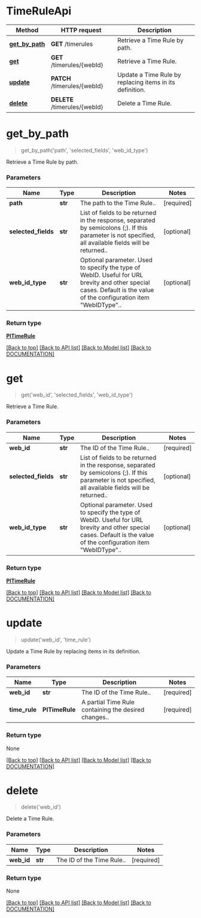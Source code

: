 # TimeRuleApi

Method | HTTP request | Description
------------ | ------------- | -------------
[**get_by_path**](TimeRuleApi.md#getbypath) | **GET** /timerules | Retrieve a Time Rule by path.
[**get**](TimeRuleApi.md#get) | **GET** /timerules/{webId} | Retrieve a Time Rule.
[**update**](TimeRuleApi.md#update) | **PATCH** /timerules/{webId} | Update a Time Rule by replacing items in its definition.
[**delete**](TimeRuleApi.md#delete) | **DELETE** /timerules/{webId} | Delete a Time Rule.


# **get_by_path**
> get_by_path('path', 'selected_fields', 'web_id_type')

Retrieve a Time Rule by path.

### Parameters

Name | Type | Description | Notes
------------- | ------------- | ------------- | -------------
 **path** | **str**| The path to the Time Rule.. | [required]
 **selected_fields** | **str**| List of fields to be returned in the response, separated by semicolons (;). If this parameter is not specified, all available fields will be returned.. | [optional]
 **web_id_type** | **str**| Optional parameter. Used to specify the type of WebID. Useful for URL brevity and other special cases. Default is the value of the configuration item "WebIDType".. | [optional]


### Return type

[**PITimeRule**](../models/PITimeRule.md)

[[Back to top]](#) [[Back to API list]](../../DOCUMENTATION.md#documentation-for-api-endpoints) [[Back to Model list]](../../DOCUMENTATION.md#documentation-for-models) [[Back to DOCUMENTATION]](../../DOCUMENTATION.md)

# **get**
> get('web_id', 'selected_fields', 'web_id_type')

Retrieve a Time Rule.

### Parameters

Name | Type | Description | Notes
------------- | ------------- | ------------- | -------------
 **web_id** | **str**| The ID of the Time Rule.. | [required]
 **selected_fields** | **str**| List of fields to be returned in the response, separated by semicolons (;). If this parameter is not specified, all available fields will be returned.. | [optional]
 **web_id_type** | **str**| Optional parameter. Used to specify the type of WebID. Useful for URL brevity and other special cases. Default is the value of the configuration item "WebIDType".. | [optional]


### Return type

[**PITimeRule**](../models/PITimeRule.md)

[[Back to top]](#) [[Back to API list]](../../DOCUMENTATION.md#documentation-for-api-endpoints) [[Back to Model list]](../../DOCUMENTATION.md#documentation-for-models) [[Back to DOCUMENTATION]](../../DOCUMENTATION.md)

# **update**
> update('web_id', 'time_rule')

Update a Time Rule by replacing items in its definition.

### Parameters

Name | Type | Description | Notes
------------- | ------------- | ------------- | -------------
 **web_id** | **str**| The ID of the Time Rule.. | [required]
 **time_rule** | **PITimeRule**| A partial Time Rule containing the desired changes.. | [required]


### Return type

None

[[Back to top]](#) [[Back to API list]](../../DOCUMENTATION.md#documentation-for-api-endpoints) [[Back to Model list]](../../DOCUMENTATION.md#documentation-for-models) [[Back to DOCUMENTATION]](../../DOCUMENTATION.md)

# **delete**
> delete('web_id')

Delete a Time Rule.

### Parameters

Name | Type | Description | Notes
------------- | ------------- | ------------- | -------------
 **web_id** | **str**| The ID of the Time Rule.. | [required]


### Return type

None

[[Back to top]](#) [[Back to API list]](../../DOCUMENTATION.md#documentation-for-api-endpoints) [[Back to Model list]](../../DOCUMENTATION.md#documentation-for-models) [[Back to DOCUMENTATION]](../../DOCUMENTATION.md)
